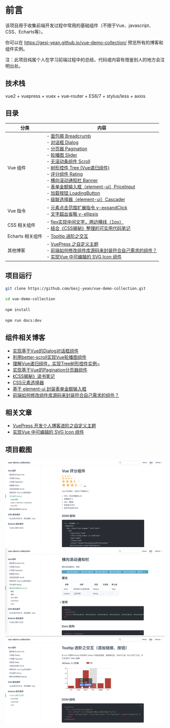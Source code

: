 # 前言

该项目用于收集前端开发过程中常用的基础组件（不限于Vue、javascript、CSS、Echarts等）。

你可以在 https://gesj-yean.github.io/vue-demo-collection/ 预览所有的博客和组件实例。

注：此项目纯属个人在学习前端过程中的总结，代码或内容有借鉴别人的地方会注明出处。

## 技术栈

vue2 + vuepress + vuex + vue-router + ES6/7 + stylus/less + axios

## 目录

| 分类 | 内容 |
| --- | --- |
|Vue 组件|   - [面包屑 Breadcrumb](https://gesj-yean.github.io/vue-demo-collection/base/breadcrumb.html)<br> - [对话框 Dialog](https://gesj-yean.github.io/vue-demo-collection/base/dialog.html)<br> - [分页器 Pagination](https://gesj-yean.github.io/vue-demo-collection/base/pagination.html)<br> - [轮播图 Slider](https://gesj-yean.github.io/vue-demo-collection/base/slider.html)<br> - [无滚动条组件 Scroll](https://gesj-yean.github.io/vue-demo-collection/base/scroll.html)<br> - [树形控件 Tree (Vue递归组件)](https://gesj-yean.github.io/vue-demo-collection/base/tree.html)<br> - [评分组件 Rating](https://gesj-yean.github.io/vue-demo-collection/base/star.html)<br> - [横向滚动通知栏 Banner](https://gesj-yean.github.io/vue-demo-collection/base/banner.html)<br> - [表单金额输入框（element-ui）PriceInput](https://gesj-yean.github.io/vue-demo-collection/base/price-input.html)<br> - [加载按钮 LoadingButton](https://gesj-yean.github.io/vue-demo-collection/base/loading-btn.html) <br> - [级联选择器（element-ui）Cascader](https://gesj-yean.github.io/vue-demo-collection/base/cascader.html) |
|Vue 指令 | - [元素点击范围扩展指令 v-expandClick ](https://gesj-yean.github.io/vue-demo-collection/base/directive/expandClick.html)<br> - [文字超出省略 v-ellipsis](https://gesj-yean.github.io/vue-demo-collection/base/directive/ellipsis.html) |
|CSS 相关组件|- [flex实现中间文字，两边横线（1px）](https://gesj-yean.github.io/vue-demo-collection/base/line-text.html)<br>- [结合《CSS揭秘》整理的可实用代码笔记](https://gesj-yean.github.io/vue-demo-collection/base/css-style.html)|
|Echarts 相关组件|- [Tooltip 进阶之交互](https://gesj-yean.github.io/vue-demo-collection/base/tooltip.html)|
|其他博客|- [VuePress 之自定义主题](https://gesj-yean.github.io/vue-demo-collection/blog/custom-vuepress.html)<br> - [前端如何修改组件库源码来封装符合自己需求的组件？](https://gesj-yean.github.io/vue-demo-collection/blog/encapsulate-components.html)<br>- [实现Vue 中可编辑的 SVG  Icon 组件](https://gesj-yean.github.io/vue-demo-collection/blog/edit-svg.html)|

## 项目运行

```bash
git clone https://github.com/Gesj-yean/vue-demo-collection.git

cd vue-demo-collection

npm install

npm run docs:dev
```

## 组件相关博客

- [实现基于Vue的Dialog对话框组件](https://juejin.im/post/5e687f7be51d4526cc3b3942)
- [利用better-scroll实现Vue轮播图组件](https://juejin.im/post/5e620c6b518825495c6599b4)
- [理解Vue递归组件，实现Tree树形控件实例~](https://juejin.im/post/5e5fa663e51d4526f363b3cf)
- [实现基于Vue的Pagination分页器组件](https://juejin.im/post/5e685aeee51d45270f52d106)
- [《CSS揭秘》读书笔记](https://juejin.im/post/5e65f462e51d450edc0cd696)
- [CSS元素选择器](https://juejin.im/post/5e61ffbf51882549575f9a96)
- [基于 element-ui 封装表单金额输入框](https://juejin.cn/post/6913706130032033799)
- [前端如何修改组件库源码来封装符合自己需求的组件？](https://juejin.cn/post/6917771825808146446#heading-2)

## 相关文章
- [VuePress 开发个人博客进阶之自定义主题](https://juejin.cn/post/6869565504756023310)
- [实现Vue 中可编辑的 SVG Icon 组件](https://juejin.cn/post/6850418116007690247)

## 项目截图

![项目示例](https://github.com/Gesj-yean/vue-demo-collection/raw/master/src/common/images/part1.png)
![项目示例](https://github.com/Gesj-yean/vue-demo-collection/raw/master/src/common/images/part2.png)
![项目示例](https://github.com/Gesj-yean/vue-demo-collection/raw/master/src/common/images/part3.png)
